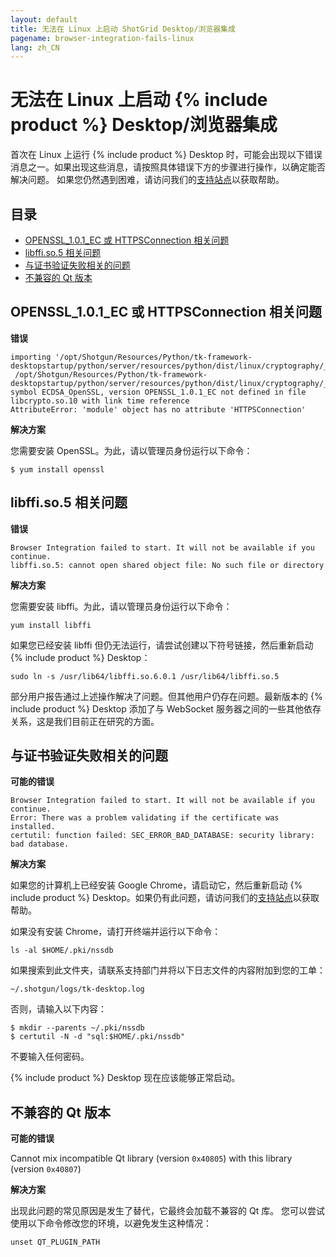```yaml
---
layout: default
title: 无法在 Linux 上启动 ShotGrid Desktop/浏览器集成
pagename: browser-integration-fails-linux
lang: zh_CN
---
```


# 无法在 Linux 上启动 {% include product %} Desktop/浏览器集成

首次在 Linux 上运行 {% include product %} Desktop 时，可能会出现以下错误消息之一。如果出现这些消息，请按照具体错误下方的步骤进行操作，以确定能否解决问题。
如果您仍然遇到困难，请访问我们的[支持站点](https://knowledge.autodesk.com/zh-hans/contact-support)以获取帮助。

## 目录
- [OPENSSL_1.0.1_EC 或 HTTPSConnection 相关问题](#openssl_101_ec-or-httpsconnection-related-issues)
- [libffi.so.5 相关问题](#libffiso5-related-issues)
- [与证书验证失败相关的问题](#certificate-validation-failed-related-issues)
- [不兼容的 Qt 版本](#incompatible-qt-versions)

## OPENSSL_1.0.1_EC 或 HTTPSConnection 相关问题

**错误**

```
importing '/opt/Shotgun/Resources/Python/tk-framework-desktopstartup/python/server/resources/python/dist/linux/cryptography/_Cryptography_cffi_36a40ff0x2bad1bae.so':
 /opt/Shotgun/Resources/Python/tk-framework-desktopstartup/python/server/resources/python/dist/linux/cryptography/_Cryptography_cffi_36a40ff0x2bad1bae.so: symbol ECDSA_OpenSSL, version OPENSSL_1.0.1_EC not defined in file libcrypto.so.10 with link time reference
AttributeError: 'module' object has no attribute 'HTTPSConnection'
```

**解决方案**

您需要安装 OpenSSL。为此，请以管理员身份运行以下命令：

```
$ yum install openssl
```

## libffi.so.5 相关问题

**错误**

```
Browser Integration failed to start. It will not be available if you continue.
libffi.so.5: cannot open shared object file: No such file or directory
```

**解决方案**

您需要安装 libffi。为此，请以管理员身份运行以下命令：

```
yum install libffi
```

如果您已经安装 libffi 但仍无法运行，请尝试创建以下符号链接，然后重新启动 {% include product %} Desktop：

```
sudo ln -s /usr/lib64/libffi.so.6.0.1 /usr/lib64/libffi.so.5
```

部分用户报告通过上述操作解决了问题。但其他用户仍存在问题。最新版本的 {% include product %} Desktop 添加了与 WebSocket 服务器之间的一些其他依存关系，这是我们目前正在研究的方面。

## 与证书验证失败相关的问题

**可能的错误**

```
Browser Integration failed to start. It will not be available if you continue.
Error: There was a problem validating if the certificate was installed.
certutil: function failed: SEC_ERROR_BAD_DATABASE: security library: bad database.
```

**解决方案**

如果您的计算机上已经安装 Google Chrome，请启动它，然后重新启动 {% include product %} Desktop。如果仍有此问题，请访问我们的[支持站点](https://knowledge.autodesk.com/zh-hans/contact-support)以获取帮助。

如果没有安装 Chrome，请打开终端并运行以下命令：

```
ls -al $HOME/.pki/nssdb
```

如果搜索到此文件夹，请联系支持部门并将以下日志文件的内容附加到您的工单：

```
~/.shotgun/logs/tk-desktop.log
```

否则，请输入以下内容：

```
$ mkdir --parents ~/.pki/nssdb
$ certutil -N -d "sql:$HOME/.pki/nssdb"
```

不要输入任何密码。

{% include product %} Desktop 现在应该能够正常启动。

## 不兼容的 Qt 版本

**可能的错误**

Cannot mix incompatible Qt library (version `0x40805`) with this library (version `0x40807`)

**解决方案**

出现此问题的常见原因是发生了替代，它最终会加载不兼容的 Qt 库。
您可以尝试使用以下命令修改您的环境，以避免发生这种情况：

```
unset QT_PLUGIN_PATH
```
